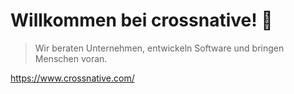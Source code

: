 # Willkommen bei crossnative! 👋


>  Wir beraten Unternehmen, entwickeln Software und bringen Menschen voran.

https://www.crossnative.com/
